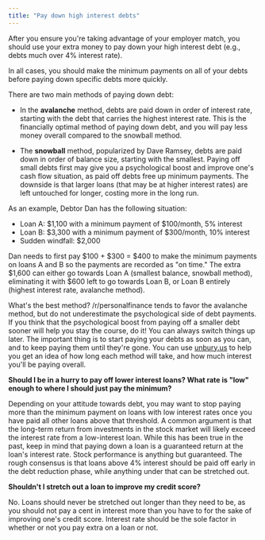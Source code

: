 ```yaml
---
title: "Pay down high interest debts"
---
```


After you ensure you're taking advantage of your employer match, you should use your extra money to pay down your high interest debt (e.g., debts much over 4% interest rate).

In all cases, you should make the minimum payments on all of your debts before paying down specific debts more quickly.

There are two main methods of paying down debt:

* In the **avalanche** method, debts are paid down in order of interest rate, starting with the debt that carries the highest interest rate.  This is the financially optimal method of paying down debt, and you will pay less money overall compared to the snowball method.

* The **snowball** method, popularized by Dave Ramsey, debts are paid down in order of balance size, starting with the smallest.  Paying off small debts first may give you a psychological boost and improve one's cash flow situation, as paid off debts free up minimum payments.  The downside is that larger loans (that may be at higher interest rates) are left untouched for longer, costing more in the long run.

As an example, Debtor Dan has the following situation:

* Loan A: $1,100 with a minimum payment of $100/month, 5% interest
* Loan B: $3,300 with a minimum payment of $300/month, 10% interest
* Sudden windfall: $2,000

Dan needs to first pay $100 + $300 = $400 to make the minimum payments on loans A and B so the payments are recorded as "on time."  The extra $1,600 can either go towards Loan A (smallest balance, snowball method), eliminating it with $600 left to go towards Loan B, or Loan B entirely (highest interest rate, avalanche method).

What's the best method?  /r/personalfinance tends to favor the avalanche method, but do not underestimate the psychological side of debt payments.  If you think that the psychological boost from paying off a smaller debt sooner will help you stay the course, do it!  You can always switch things up later.  The important thing is to start paying your debts as soon as you can, and to keep paying them until they're gone.  You can use [unbury.us](http://unbury.us/) to help you get an idea of how long each method will take, and how much interest you'll be paying overall.

**Should I be in a hurry to pay off lower interest loans?  What rate is "low" enough to where I should just pay the minimum?**

Depending on your attitude towards debt, you may want to stop paying more than the minimum payment on loans with low interest rates once you have paid all other loans above that threshold.  A common argument is that the long-term return from investments in the stock market will likely exceed the interest rate from a low-interest loan.  While this has been true in the past, keep in mind that paying down a loan is a guaranteed return at the loan's interest rate.  Stock performance is anything but guaranteed.  The rough consensus is that loans above 4% interest should be paid off early in the debt reduction phase, while anything under that can be stretched out.

**Shouldn't I stretch out a loan to improve my credit score?**

No.  Loans should never be stretched out longer than they need to be, as you should not pay a cent in interest more than you have to for the sake of improving one's credit score.  Interest rate should be the sole factor in whether or not you pay extra on a loan or not.
